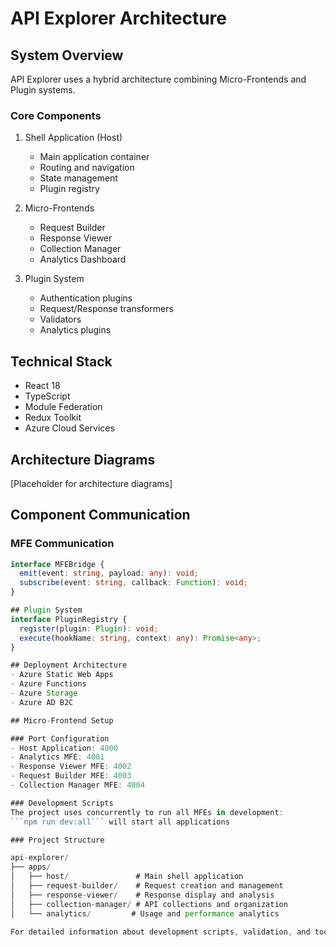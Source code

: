 # API Explorer Architecture

## System Overview
API Explorer uses a hybrid architecture combining Micro-Frontends and Plugin systems.

### Core Components
1. Shell Application (Host)
   - Main application container
   - Routing and navigation
   - State management
   - Plugin registry

2. Micro-Frontends
   - Request Builder
   - Response Viewer
   - Collection Manager
   - Analytics Dashboard

3. Plugin System
   - Authentication plugins
   - Request/Response transformers
   - Validators
   - Analytics plugins

## Technical Stack
- React 18
- TypeScript
- Module Federation
- Redux Toolkit
- Azure Cloud Services

## Architecture Diagrams
[Placeholder for architecture diagrams]

## Component Communication
### MFE Communication
```typescript
interface MFEBridge {
  emit(event: string, payload: any): void;
  subscribe(event: string, callback: Function): void;
}

## Plugin System
interface PluginRegistry {
  register(plugin: Plugin): void;
  execute(hookName: string, context: any): Promise<any>;
}

## Deployment Architecture
- Azure Static Web Apps
- Azure Functions
- Azure Storage
- Azure AD B2C

## Micro-Frontend Setup

### Port Configuration
- Host Application: 4000
- Analytics MFE: 4001
- Response Viewer MFE: 4002
- Request Builder MFE: 4003
- Collection Manager MFE: 4004

### Development Scripts
The project uses concurrently to run all MFEs in development:
```npm run dev:all``` will start all applications

### Project Structure

api-explorer/
├── apps/
│   ├── host/               # Main shell application
│   ├── request-builder/    # Request creation and management
│   ├── response-viewer/    # Response display and analysis
│   ├── collection-manager/ # API collections and organization
│   └── analytics/         # Usage and performance analytics

For detailed information about development scripts, validation, and tooling setup, see [Development Setup](./dev-setup.md).
